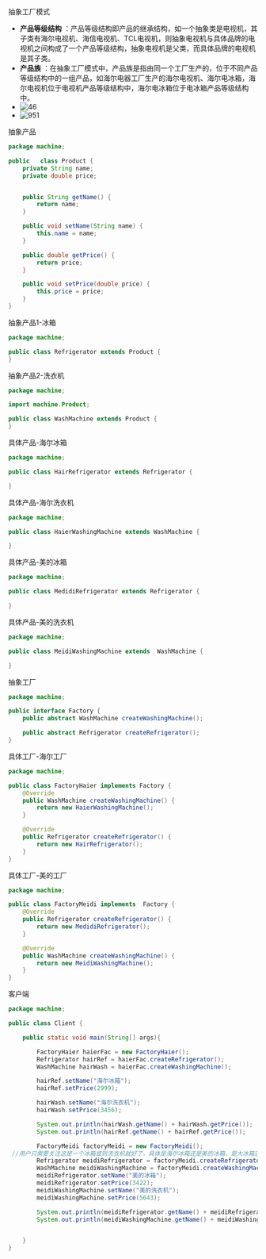 抽象工厂模式

- **产品等级结构** ：产品等级结构即产品的继承结构，如一个抽象类是电视机，其子类有海尔电视机、海信电视机、TCL电视机，则抽象电视机与具体品牌的电视机之间构成了一个产品等级结构，抽象电视机是父类，而具体品牌的电视机是其子类。
- **产品族** ：在抽象工厂模式中，产品族是指由同一个工厂生产的，位于不同产品等级结构中的一组产品，如海尔电器工厂生产的海尔电视机、海尔电冰箱，海尔电视机位于电视机产品等级结构中，海尔电冰箱位于电冰箱产品等级结构中。
- ![46](https://ws3.sinaimg.cn/large/005LymWFgy1g3ox24yztjj30vz0d8756.jpg)
- ![951](https://wx1.sinaimg.cn/large/005LymWFgy1g3ox1aal7mj30ji0dmaej.jpg)

抽象产品

```java
package machine;

public   class Product {
    private String name;
    private double price;


    public String getName() {
        return name;
    }

    public void setName(String name) {
        this.name = name;
    }

    public double getPrice() {
        return price;
    }

    public void setPrice(double price) {
        this.price = price;
    }
}
```

抽象产品1-冰箱

```java
package machine;

public class Refrigerator extends Product {
}
```

抽象产品2-洗衣机

```java
package machine;

import machine.Product;

public class WashMachine extends Product {
}
```

具体产品-海尔冰箱

```java
package machine;

public class HairRefrigerator extends Refrigerator {

}
```

具体产品-海尔洗衣机

```java
package machine;

public class HaierWashingMachine extends WashMachine {

}
```

具体产品-美的冰箱

```java
package machine;

public class MedidiRefrigerator extends Refrigerator {

}
```

具体产品-美的洗衣机

```java
package machine;

public class MeidiWashingMachine extends  WashMachine {

}
```

抽象工厂

```java
package machine;

public interface Factory {
    public abstract WashMachine createWashingMachine();

    public abstract Refrigerator createRefrigerator();
}
```

具体工厂-海尔工厂

```java
package machine;

public class FactoryHaier implements Factory {
    @Override
    public WashMachine createWashingMachine() {
        return new HaierWashingMachine();
    }

    @Override
    public Refrigerator createRefrigerator() {
        return new HairRefrigerator();
    }
}
```

具体工厂-美的工厂

```java
package machine;

public class FactoryMeidi implements  Factory {
    @Override
    public Refrigerator createRefrigerator() {
        return new MedidiRefrigerator();
    }

    @Override
    public WashMachine createWashingMachine() {
        return new MeidiWashingMachine();
    }
}
```

客户端

```java
package machine;

public class Client {

    public static void main(String[] args){

        FactoryHaier haierFac = new FactoryHaier();
        Refrigerator hairRef = haierFac.createRefrigerator();
        WashMachine hairWash = haierFac.createWashingMachine();

        hairRef.setName("海尔冰箱");
        hairRef.setPrice(2999);

        hairWash.setName("海尔洗衣机");
        hairWash.setPrice(3456);

        System.out.println(hairWash.getName() + hairWash.getPrice());
        System.out.println(hairRef.getName() + hairRef.getPrice());

        FactoryMeidi factoryMeidi = new FactoryMeidi();
 //用户只需要关注这是一个冰箱或则洗衣机就好了，具体是海尔冰箱还是美的冰箱，是大冰箱还是小冰箱就交给工厂决定如何实例化对应的具体类
        Refrigerator meidiRefrigerator = factoryMeidi.createRefrigerator();
        WashMachine meidiWashingMachine = factoryMeidi.createWashingMachine();
        meidiRefrigerator.setName("美的冰箱");
        meidiRefrigerator.setPrice(3422);
        meidiWashingMachine.setName("美的洗衣机");
        meidiWashingMachine.setPrice(5643);

        System.out.println(meidiRefrigerator.getName() + meidiRefrigerator.getPrice());
        System.out.println(meidiWashingMachine.getName() + meidiWashingMachine.getPrice());


    }
}

```
